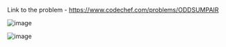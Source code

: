 Link to the problem - https://www.codechef.com/problems/ODDSUMPAIR


![image](https://user-images.githubusercontent.com/57552973/226984318-cbf877fb-d2ce-4773-9296-f5f8065267b9.png)


![image](https://user-images.githubusercontent.com/57552973/226984367-5d0a48a1-8588-410e-a20d-db8b7849fab4.png)
